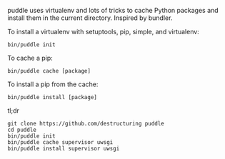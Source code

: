 puddle uses virtualenv and lots of tricks to cache Python packages and
install them in the current directory.  Inspired by bundler.

To install a virtualenv with setuptools, pip, simple, and virtualenv:

    bin/puddle init

To cache a pip:

    bin/puddle cache [package]

To install a pip from the cache:

    bin/puddle install [package]

tl;dr

    git clone https://github.com/destructuring puddle
    cd puddle
    bin/puddle init
    bin/puddle cache supervisor uwsgi
    bin/puddle install supervisor uwsgi
